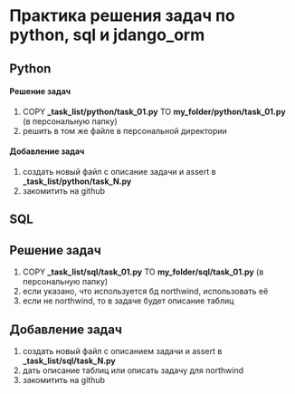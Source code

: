 # Практика решения задач по python, sql и jdango_orm

## Python
#### Решение задач
1. COPY **_task_list/python/task_01.py** TO **my_folder/python/task_01.py** (в персональную папку)
2. решить в том же файле в персональной директории

#### Добавление задач
1. создать новый файл с описание задачи и assert в **_task_list/python/task_N.py**
2. закомитить на github

## SQL
## Решение задач
1. COPY **_task_list/sql/task_01.py** TO **my_folder/sql/task_01.py** (в персональную папку)
2. если указано, что используется бд northwind, использовать её
3. если не northwind, то в задаче будет описание таблиц

## Добавление задач
1. создать новый файл с описанием задачи и assert в **_task_list/sql/task_N.py**
2. дать описание таблиц или описать задачу для northwind
2. закомитить на github
